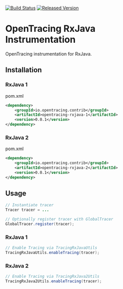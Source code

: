 [![Build Status][ci-img]][ci] [![Released Version][maven-img]][maven]

# OpenTracing RxJava Instrumentation
OpenTracing instrumentation for RxJava.

## Installation

### RxJava 1
pom.xml
```xml
<dependency>
    <groupId>io.opentracing.contrib</groupId>
    <artifactId>opentracing-rxjava-1</artifactId>
    <version>0.0.1</version>
</dependency>
```

### RxJava 2
pom.xml
```xml
<dependency>
    <groupId>io.opentracing.contrib</groupId>
    <artifactId>opentracing-rxjava-2</artifactId>
    <version>0.0.1</version>
</dependency>
```

## Usage


```java
// Instantiate tracer
Tracer tracer = ...

// Optionally register tracer with GlobalTracer 
GlobalTracer.register(tracer);

```

### RxJava 1
```java
// Enable Tracing via TracingRxJavaUtils
TracingRxJavaUtils.enableTracing(tracer);
```

### RxJava 2
```java
// Enable Tracing via TracingRxJava2Utils
TracingRxJava2Utils.enableTracing(tracer);
```

[ci-img]: https://travis-ci.org/opentracing-contrib/java-rxjava.svg?branch=master
[ci]: https://travis-ci.org/opentracing-contrib/java-rxjava
[maven-img]: https://img.shields.io/maven-central/v/io.opentracing.contrib/opentracing-rxjava-1.svg
[maven]: http://search.maven.org/#search%7Cga%7C1%7Copentracing-rxjava-1
